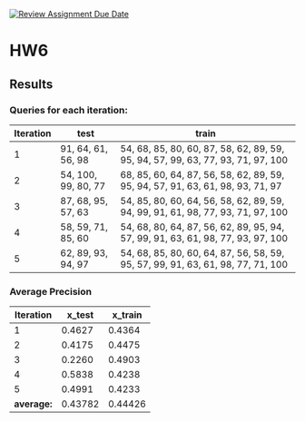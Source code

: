 [![Review Assignment Due Date](https://classroom.github.com/assets/deadline-readme-button-24ddc0f5d75046c5622901739e7c5dd533143b0c8e959d652212380cedb1ea36.svg)](https://classroom.github.com/a/TxfK4bqz)
# HW6

## Results

### Queries for each iteration: 


| Iteration | test   | train  |
|-----------|--------|--------|
| 1         | 91, 64, 61, 56, 98 | 54, 68, 85, 80, 60, 87, 58, 62, 89, 59, 95, 94, 57, 99, 63, 77, 93, 71, 97, 100|
| 2         | 54, 100, 99, 80, 77 | 68, 85, 60, 64, 87, 56, 58, 62, 89, 59, 95, 94, 57, 91, 63, 61, 98, 93, 71, 97 |
| 3         | 87, 68, 95, 57, 63 | 54, 85, 80, 60, 64, 56, 58, 62, 89, 59, 94, 99, 91, 61, 98, 77, 93, 71, 97, 100 |
| 4         | 58, 59, 71, 85, 60 | 54, 68, 80, 64, 87, 56, 62, 89, 95, 94, 57, 99, 91, 63, 61, 98, 77, 93, 97, 100 |
| 5         | 62, 89, 93, 94, 97 | 54, 68, 85, 80, 60, 64, 87, 56, 58, 59, 95, 57, 99, 91, 63, 61, 98, 77, 71, 100 |

### Average Precision

| Iteration    | x_test | x_train |
|--------------|--------|------|
| 1            |   0.4627 |  0.4364 |
| 2            |  0.4175 |  0.4475 |
| 3            |  0.2260 | 0.4903 |
| 4            |  0.5838 | 0.4238 |
| 5            |  0.4991 | 0.4233 |
| **average:** | 0.43782|0.44426 |

